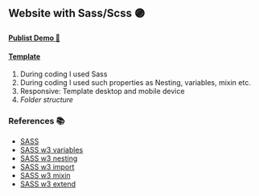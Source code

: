 ## Website with Sass/Scss  🟣

#### [Publist Demo 🎯](https://defaultsabina.github.io/publist-website/)

#### [Template](https://www.figma.com/file/eSPjg8zEQyfjMIiBBhpRVL/Publist---Free-Figma-Consulting-One-Page-Template-(Community)?node-id=964%3A5456)

1. During coding I used Sass
2. During coding I used such properties as Nesting, variables, mixin etc. 
3. Responsive: Template desktop and mobile device
4.  *Folder structure* 

### References 📚 

* [SASS](https://sass-lang.com/guide)
* [SASS w3 variables](https://www.w3schools.com/sass/sass_variables.asp)
* [SASS w3 nesting](https://www.w3schools.com/sass/sass_nesting.asp)
* [SASS w3 import](https://www.w3schools.com/sass/sass_import.asp)
* [SASS w3 mixin](https://www.w3schools.com/sass/sass_mixin_include.asp)
* [SASS w3 extend](https://www.w3schools.com/sass/sass_extend.asp)


